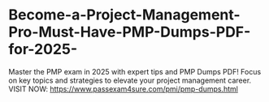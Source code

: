 # Become-a-Project-Management-Pro-Must-Have-PMP-Dumps-PDF-for-2025-
 Master the PMP exam in 2025 with expert tips and PMP Dumps PDF! Focus on key topics and strategies to elevate your project management career. VISIT NOW: https://www.passexam4sure.com/pmi/pmp-dumps.html
